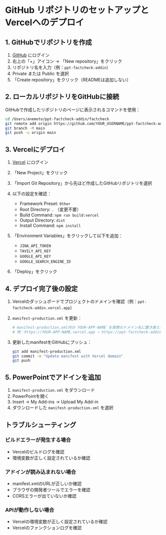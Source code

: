 # GitHub リポジトリのセットアップとVercelへのデプロイ

## 1. GitHubでリポジトリを作成

1. [GitHub](https://github.com) にログイン
2. 右上の「+」アイコン → 「New repository」をクリック
3. リポジトリ名を入力（例：`ppt-factcheck-addin`）
4. Private または Public を選択
5. 「Create repository」をクリック（READMEは追加しない）

## 2. ローカルリポジトリをGitHubに接続

GitHubで作成したリポジトリのページに表示されるコマンドを使用：

```bash
cd /Users/anemoto/ppt-factcheck-addin/factcheck
git remote add origin https://github.com/YOUR_USERNAME/ppt-factcheck-addin.git
git branch -M main
git push -u origin main
```

## 3. Vercelにデプロイ

1. [Vercel](https://vercel.com) にログイン
2. 「New Project」をクリック
3. 「Import Git Repository」から先ほど作成したGitHubリポジトリを選択
4. 以下の設定を確認：
   - Framework Preset: `Other`
   - Root Directory: `.` （変更不要）
   - Build Command: `npm run build:vercel`
   - Output Directory: `dist`
   - Install Command: `npm install`

5. 「Environment Variables」をクリックして以下を追加：
   - `JINA_API_TOKEN`
   - `TAVILY_API_KEY`
   - `GOOGLE_API_KEY`
   - `GOOGLE_SEARCH_ENGINE_ID`

6. 「Deploy」をクリック

## 4. デプロイ完了後の設定

1. Vercelのダッシュボードでプロジェクトのドメインを確認（例：`ppt-factcheck-addin.vercel.app`）

2. `manifest-production.xml` を更新：
   ```bash
   # manifest-production.xml内の YOUR-APP-NAME を実際のドメイン名に置き換える
   # 例：https://YOUR-APP-NAME.vercel.app → https://ppt-factcheck-addin.vercel.app
   ```

3. 更新したmanifestをGitHubにプッシュ：
   ```bash
   git add manifest-production.xml
   git commit -m "Update manifest with Vercel domain"
   git push
   ```

## 5. PowerPointでアドインを追加

1. `manifest-production.xml` をダウンロード
2. PowerPointを開く
3. Insert → My Add-ins → Upload My Add-in
4. ダウンロードした `manifest-production.xml` を選択

## トラブルシューティング

### ビルドエラーが発生する場合
- Vercelのビルドログを確認
- 環境変数が正しく設定されているか確認

### アドインが読み込まれない場合
- manifest.xmlのURLが正しいか確認
- ブラウザの開発者ツールでエラーを確認
- CORSエラーが出ていないか確認

### APIが動作しない場合
- Vercelの環境変数が正しく設定されているか確認
- Vercelのファンクションログを確認